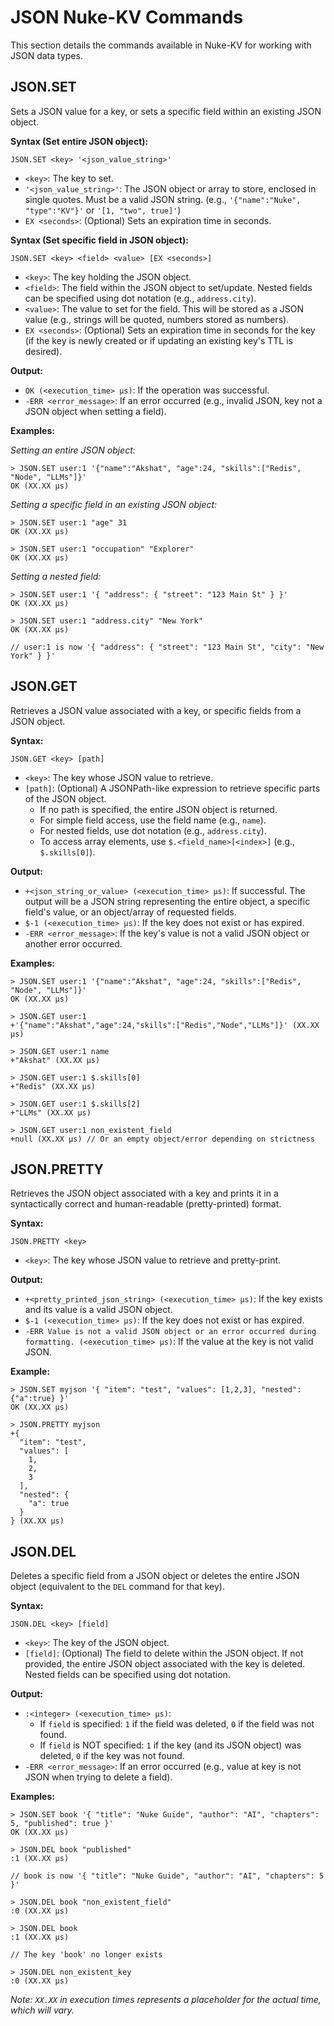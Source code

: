 # JSON Nuke-KV Commands

This section details the commands available in Nuke-KV for working with JSON data types.

## JSON.SET

Sets a JSON value for a key, or sets a specific field within an existing JSON object.

**Syntax (Set entire JSON object):**
```
JSON.SET <key> '<json_value_string>'
```
- `<key>`: The key to set.
- `'<json_value_string>'`: The JSON object or array to store, enclosed in single quotes. Must be a valid JSON string. (e.g., `'{"name":"Nuke", "type":"KV"}'` or `'[1, "two", true]'`)
- `EX <seconds>`: (Optional) Sets an expiration time in seconds.

**Syntax (Set specific field in JSON object):**
```
JSON.SET <key> <field> <value> [EX <seconds>]
```
- `<key>`: The key holding the JSON object.
- `<field>`: The field within the JSON object to set/update. Nested fields can be specified using dot notation (e.g., `address.city`).
- `<value>`: The value to set for the field. This will be stored as a JSON value (e.g., strings will be quoted, numbers stored as numbers).
- `EX <seconds>`: (Optional) Sets an expiration time in seconds for the key (if the key is newly created or if updating an existing key's TTL is desired).

**Output:**
- `OK (<execution_time> μs)`: If the operation was successful.
- `-ERR <error_message>`: If an error occurred (e.g., invalid JSON, key not a JSON object when setting a field).

**Examples:**

*Setting an entire JSON object:*
```
> JSON.SET user:1 '{"name":"Akshat", "age":24, "skills":["Redis", "Node", "LLMs"]}'
OK (XX.XX μs)
```

*Setting a specific field in an existing JSON object:*
```
> JSON.SET user:1 "age" 31
OK (XX.XX μs)

> JSON.SET user:1 "occupation" "Explorer"
OK (XX.XX μs)
```

*Setting a nested field:*
```
> JSON.SET user:1 '{ "address": { "street": "123 Main St" } }'
OK (XX.XX μs)

> JSON.SET user:1 "address.city" "New York"
OK (XX.XX μs)

// user:1 is now '{ "address": { "street": "123 Main St", "city": "New York" } }'
```

## JSON.GET

Retrieves a JSON value associated with a key, or specific fields from a JSON object.

**Syntax:**
```
JSON.GET <key> [path]
```
- `<key>`: The key whose JSON value to retrieve.
- `[path]`: (Optional) A JSONPath-like expression to retrieve specific parts of the JSON object. 
    - If no path is specified, the entire JSON object is returned.
    - For simple field access, use the field name (e.g., `name`).
    - For nested fields, use dot notation (e.g., `address.city`).
    - To access array elements, use `$.<field_name>[<index>]` (e.g., `$.skills[0]`).

**Output:**
- `+<json_string_or_value> (<execution_time> μs)`: If successful. The output will be a JSON string representing the entire object, a specific field's value, or an object/array of requested fields.
- `$-1 (<execution_time> μs)`: If the key does not exist or has expired.
- `-ERR <error_message>`: If the key's value is not a valid JSON object or another error occurred.

**Examples:**
```
> JSON.SET user:1 '{"name":"Akshat", "age":24, "skills":["Redis", "Node", "LLMs"]}'
OK (XX.XX μs)

> JSON.GET user:1
+'{"name":"Akshat","age":24,"skills":["Redis","Node","LLMs"]}' (XX.XX μs)

> JSON.GET user:1 name
+"Akshat" (XX.XX μs)

> JSON.GET user:1 $.skills[0]
+"Redis" (XX.XX μs)

> JSON.GET user:1 $.skills[2]
+"LLMs" (XX.XX μs)

> JSON.GET user:1 non_existent_field
+null (XX.XX μs) // Or an empty object/error depending on strictness
```

## JSON.PRETTY

Retrieves the JSON object associated with a key and prints it in a syntactically correct and human-readable (pretty-printed) format.

**Syntax:**
```
JSON.PRETTY <key>
```
- `<key>`: The key whose JSON value to retrieve and pretty-print.

**Output:**
- `+<pretty_printed_json_string> (<execution_time> μs)`: If the key exists and its value is a valid JSON object.
- `$-1 (<execution_time> μs)`: If the key does not exist or has expired.
- `-ERR Value is not a valid JSON object or an error occurred during formatting. (<execution_time> μs)`: If the value at the key is not valid JSON.

**Example:**
```
> JSON.SET myjson '{ "item": "test", "values": [1,2,3], "nested":{"a":true} }'
OK (XX.XX μs)

> JSON.PRETTY myjson
+{
  "item": "test",
  "values": [
    1,
    2,
    3
  ],
  "nested": {
    "a": true
  }
} (XX.XX μs)
```

## JSON.DEL

Deletes a specific field from a JSON object or deletes the entire JSON object (equivalent to the `DEL` command for that key).

**Syntax:**
```
JSON.DEL <key> [field]
```
- `<key>`: The key of the JSON object.
- `[field]`: (Optional) The field to delete within the JSON object. If not provided, the entire JSON object associated with the key is deleted. Nested fields can be specified using dot notation.

**Output:**
- `:<integer> (<execution_time> μs)`: 
    - If `field` is specified: `1` if the field was deleted, `0` if the field was not found.
    - If `field` is NOT specified: `1` if the key (and its JSON object) was deleted, `0` if the key was not found.
- `-ERR <error_message>`: If an error occurred (e.g., value at key is not JSON when trying to delete a field).

**Examples:**
```
> JSON.SET book '{ "title": "Nuke Guide", "author": "AI", "chapters": 5, "published": true }'
OK (XX.XX μs)

> JSON.DEL book "published"
:1 (XX.XX μs)

// book is now '{ "title": "Nuke Guide", "author": "AI", "chapters": 5 }'

> JSON.DEL book "non_existent_field"
:0 (XX.XX μs)

> JSON.DEL book
:1 (XX.XX μs)

// The key 'book' no longer exists

> JSON.DEL non_existent_key
:0 (XX.XX μs)
```

*Note: `XX.XX` in execution times represents a placeholder for the actual time, which will vary.*